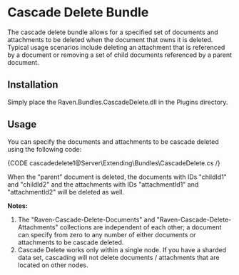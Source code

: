 # Cascade Delete Bundle
The cascade delete bundle allows for a specified set of documents and attachments to be deleted when the document that owns it is deleted. Typical usage scenarios include deleting an attachment that is referenced by a document or removing a set of child documents referenced by a parent document.

## Installation
Simply place the Raven.Bundles.CascadeDelete.dll in the Plugins directory.

## Usage
You can specify the documents and attachments to be cascade deleted using the following code:

{CODE cascadedelete1@Server\Extending\Bundles\CascadeDelete.cs /}

When the "parent" document is deleted, the documents with IDs "childId1" and "childId2" and the attachments with IDs "attachmentId1" and "attachmentId2" will be deleted as well.

**Notes:**

1. The "Raven-Cascade-Delete-Documents" and "Raven-Cascade-Delete-Attachments" collections are independent of each other; a document can specify from zero to any number of either documents or attachments to be cascade deleted.
2. Cascade Delete works only within a single node. If you have a sharded data set, cascading will not delete documents / attachments that are located on other nodes.
